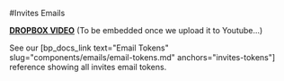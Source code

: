 #Invites Emails

[**DROPBOX VIDEO**](https://www.dropbox.com/s/8fvz7i5q66ifvp5/buddyboss-platform-invites-emails.mp4?raw=1)
(To be embedded once we upload it to Youtube...)

See our [bp_docs_link text="Email Tokens" slug="components/emails/email-tokens.md" anchors="invites-tokens"] reference showing all invites email tokens.